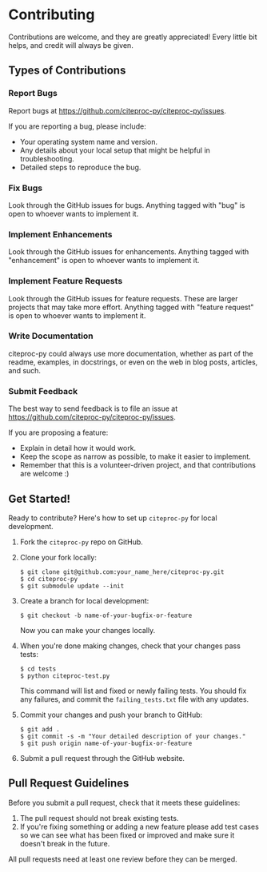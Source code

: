 # Contributing

Contributions are welcome, and they are greatly appreciated! Every
little bit helps, and credit will always be given.

## Types of Contributions

### Report Bugs

Report bugs at https://github.com/citeproc-py/citeproc-py/issues.

If you are reporting a bug, please include:

* Your operating system name and version.
* Any details about your local setup that might be helpful in troubleshooting.
* Detailed steps to reproduce the bug.

### Fix Bugs

Look through the GitHub issues for bugs. Anything tagged with "bug"
is open to whoever wants to implement it.

### Implement Enhancements

Look through the GitHub issues for enhancements. Anything tagged with "enhancement"
is open to whoever wants to implement it.

### Implement Feature Requests

Look through the GitHub issues for feature requests. These are larger projects
 that may take more effort. Anything tagged with "feature request"
is open to whoever wants to implement it.

### Write Documentation

citeproc-py could always use more documentation, whether as part of the
readme, examples, in docstrings, or even on the web in blog posts,
articles, and such.

### Submit Feedback

The best way to send feedback is to file an issue at
https://github.com/citeproc-py/citeproc-py/issues.

If you are proposing a feature:

* Explain in detail how it would work.
* Keep the scope as narrow as possible, to make it easier to implement.
* Remember that this is a volunteer-driven project, and that contributions
  are welcome :)

## Get Started!

Ready to contribute? Here's how to set up `citeproc-py` for local development.

1. Fork the `citeproc-py` repo on GitHub.
2. Clone your fork locally:

    ```shell
    $ git clone git@github.com:your_name_here/citeproc-py.git
    $ cd citeproc-py
    $ git submodule update --init
    ```

3. Create a branch for local development:

    ```shell
    $ git checkout -b name-of-your-bugfix-or-feature
    ```

   Now you can make your changes locally.

4. When you're done making changes, check that your changes pass tests:

    ```shell
    $ cd tests
    $ python citeproc-test.py
    ```

   This command will list and fixed or newly failing tests. You should
   fix any failures, and commit the ``failing_tests.txt`` file with any
   updates.

5. Commit your changes and push your branch to GitHub:

    ```shell
    $ git add .
    $ git commit -s -m "Your detailed description of your changes."
    $ git push origin name-of-your-bugfix-or-feature
    ```

5. Submit a pull request through the GitHub website.

## Pull Request Guidelines

Before you submit a pull request, check that it meets these guidelines:

1. The pull request should not break existing tests. 
2. If you're fixing something or adding a new feature please add test 
   cases so we can see what has been fixed or improved and make sure 
   it doesn't break in the future.

All pull requests need at least one review before they can be merged. 
